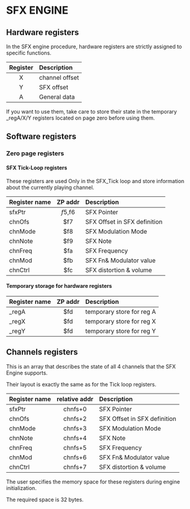 # SFX ENGINE

## Hardware registers

In the SFX engine procedure, hardware registers are strictly assigned to specific functions.

| Register | Description    |
|:--------:|:---------------|
| X        | channel offset |
| Y        | SFX offset     |
| A        | General data   |

If you want to use them, take care to store their state in the temporary _regA/X/Y registers located on page zero before using them.

## Software registers

### Zero page registers

#### SFX Tick-Loop registers

These registers are used Only in the SFX_Tick loop and store information about the currently playing channel.

| Register name | ZP addr | Description                  |
|:--------------|:-------:|:-----------------------------|
| sfxPtr        | $f5,$f6 | SFX Pointer                  |
| chnOfs        | $f7     | SFX Offset in SFX definition |
| chnMode       | $f8     | SFX Modulation Mode          |
| chnNote       | $f9     | SFX Note                     |
| chnFreq       | $fa     | SFX Frequency                |
| chnMod        | $fb     | SFX Fn& Modulator value      |
| chnCtrl       | $fc     | SFX distortion & volume      |

#### Temporary storage for hardware registers

| Register name | ZP addr | Description                  |
|:--------------|:-------:|:-----------------------------|
| _regA         | $fd     | temporary store for reg A    |
| _regX         | $fd     | temporary store for reg X    |
| _regY         | $fd     | temporary store for reg Y    |

## Channels registers

This is an array that describes the state of all 4 channels that the SFX Engine supports. 

Their layout is exactly the same as for the Tick loop registers.

| Register name | relative addr | Description                  |
|:--------------|:-------------:|:-----------------------------|
| sfxPtr        | chnfs+0       | SFX Pointer                  |
| chnOfs        | chnfs+2       | SFX Offset in SFX definition |
| chnMode       | chnfs+3       | SFX Modulation Mode          |
| chnNote       | chnfs+4       | SFX Note                     |
| chnFreq       | chnfs+5       | SFX Frequency                |
| chnMod        | chnfs+6       | SFX Fn& Modulator value      |
| chnCtrl       | chnfs+7       | SFX distortion & volume      |

The user specifies the memory space for these registers during engine initialization.

The required space is 32 bytes.
